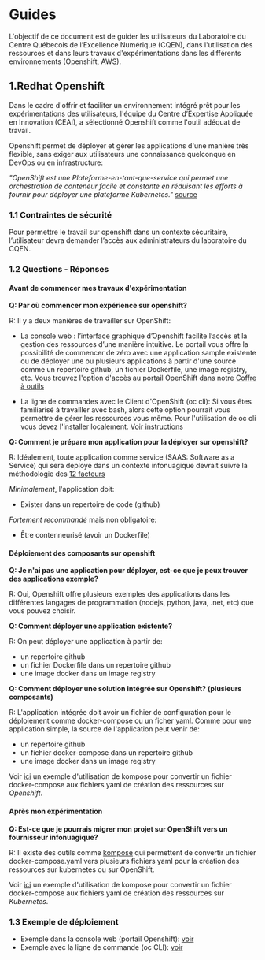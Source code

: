 # Guides

L'objectif de ce document est de guider les utilisateurs du Laboratoire du Centre Québecois de l’Excellence Numérique (CQEN), dans l'utilisation des ressources et dans leurs travaux d'expérimentations dans les différents environnements (Openshift, AWS).

## 1.Redhat Openshift

Dans le cadre d'offrir et faciliter un environnement intégré prêt pour les expérimentations des utilisateurs, l'équipe du Centre d’Expertise Appliquée en Innovation (CEAI), a sélectionné Openshift comme l'outil adéquat de travail.

Openshift permet de déployer et gérer les applications d'une manière très flexible, sans exiger aux utilisateurs une connaissance quelconque en DevOps ou en infrastructure:

*"OpenShift est une Plateforme-en-tant-que-service qui permet une orchestration de conteneur facile et constante en réduisant les efforts à fournir pour déployer une plateforme Kubernetes."* [source](https://www.cloudops.com/fr/blog/la-valeur-dopenshift-pour-la-transformation-des-logiciels-dentreprise/)

### 1.1 Contraintes de sécurité
Pour permettre le travail sur openshift dans un contexte sécuritaire, l’utilisateur devra demander l’accès aux administrateurs du laboratoire du CQEN.

### 1.2 Questions - Réponses

#### Avant de commencer mes travaux d'expérimentation

**Q: Par où commencer mon expérience sur openshift?**

R: Il y a deux manières de travailler sur OpenShift:
- La console web : l’interface graphique d’Openshift facilite l’accès et la gestion des ressources d’une manière intuitive. Le portail vous offre la possibilité de commencer de zéro avec une application sample existente ou de déployer une ou plusieurs applications à partir d'une source comme un repertoire github, un fichier Dockerfile, une image registry, etc. Vous trouvez l'option d'accès au portail OpenShift dans notre [Coffre à outils](https://ceai.cqen.ca/coffre-a-outils/index.html)

- La ligne de commandes avec le Client d'OpenShift (oc cli): Si vous êtes familiarisé à travailler avec bash, alors cette option pourrait vous permettre de gérer les ressources vous même. Pour l'utilisation de oc cli vous devez l'installer localement. [Voir instructions](Openshift/README.md#installation-de-oc-cli)

**Q: Comment je prépare mon application pour la déployer sur openshift?**

R: Idéalement, toute application comme service (SAAS: Software as a Service) qui sera deployé dans un contexte infonuagique devrait suivre la méthodologie des [12 facteurs](https://www.cncf.io/blog/2022/04/28/twelve-factor-app-anno-2022/)

<i>Minimalement</i>, l'application doit:

- Exister dans un repertoire de code (github)
  
<i>Fortement recommandé</i> mais non obligatoire:
- Être contenneurisé (avoir un Dockerfile)

#### Déploiement des composants sur openshift

**Q: Je n'ai pas une application pour déployer, est-ce que je peux trouver des applications exemple?**

R: Oui, Openshift offre plusieurs exemples des applications dans les différentes langages de programmation (nodejs, python, java, .net, etc) que vous pouvez choisir.

**Q: Comment déployer une application existente?**

R: On peut déployer une application à partir de:
- un repertoire github
- un fichier Dockerfile dans un repertoire github
- une image docker dans un image registry

**Q: Comment déployer une solution intégrée sur Openshift? (plusieurs composants)**

R: L'application intégrée doit avoir un fichier de configuration pour le déploiement comme docker-compose ou un ficher yaml. Comme pour une application simple, la source de l'application peut venir de:
- un repertoire github
- un fichier docker-compose dans un repertoire github
- une image docker dans un image registry

Voir [ici](kompose/README.md#openshift) un exemple d'utilisation de kompose pour convertir un fichier docker-compose aux fichiers yaml de création des ressources sur *Openshift*.

#### Après mon expérimentation

**Q: Est-ce que je pourrais migrer mon projet sur OpenShift vers un fournisseur infonuagique?**

R: Il existe des outils comme [kompose](https://kompose.io/) qui permettent de convertir un fichier docker-compose.yaml vers plusieurs fichiers yaml pour la création des ressources sur kubernetes ou sur OpenShift.

Voir [ici](kompose/README.md#kubernetes) un exemple d'utilisation de kompose pour convertir un fichier docker-compose aux fichiers yaml de création des ressources sur *Kubernetes*.

### 1.3 Exemple de déploiement
- Exemple dans la console web (portail Openshift):  [voir](Openshift/README.md#console-web)
- Exemple avec la ligne de commande (oc CLI): [voir](Openshift/README.md#openshift-command-line-interface-oc-cli-documentation-openshift-icihttpsdocsopenshiftcomcontainer-platform48clireferenceopenshiftcligetting-started-clihtml)